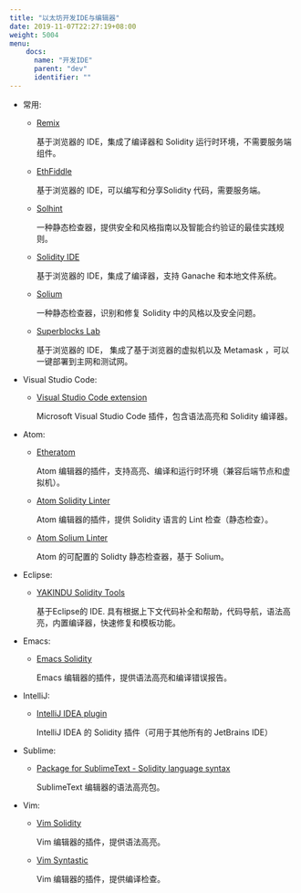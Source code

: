 ```yaml
---
title: "以太坊开发IDE与编辑器"
date: 2019-11-07T22:27:19+08:00
weight: 5004
menu:
    docs:
      name: "开发IDE"
      parent: "dev"
      identifier: ""
---
```


- 常用:

   - [Remix](https://remix.ethereum.org/)

       基于浏览器的 IDE，集成了编译器和 Solidity 运行时环境，不需要服务端组件。

   - [EthFiddle](https://ethfiddle.com/)

       基于浏览器的 IDE，可以编写和分享Solidity 代码，需要服务端。

   - [Solhint](https://github.com/protofire/solhint)

       一种静态检查器，提供安全和风格指南以及智能合约验证的最佳实践规则。

   - [Solidity IDE](https://github.com/System-Glitch/Solidity-IDE)

       基于浏览器的 IDE，集成了编译器，支持 Ganache 和本地文件系统。

   - [Solium](https://github.com/duaraghav8/Solium/)

       一种静态检查器，识别和修复 Solidity 中的风格以及安全问题。

   - [Superblocks Lab](https://lab.superblocks.com/)

       基于浏览器的 IDE， 集成了基于浏览器的虚拟机以及 Metamask ，可以一键部署到主网和测试网。

- Visual Studio Code:

   - [Visual Studio Code extension](http://juan.blanco.ws/solidity-contracts-in-visual-studio-code/)

       Microsoft Visual Studio Code 插件，包含语法高亮和 Solidity 编译器。

- Atom:

   - [Etheratom](https://github.com/0mkara/etheratom)

       Atom 编辑器的插件，支持高亮、编译和运行时环境（兼容后端节点和虚拟机）。

   - [Atom Solidity Linter](https://atom.io/packages/linter-solidity)

       Atom 编辑器的插件，提供 Solidity 语言的 Lint 检查（静态检查）。

   - [Atom Solium Linter](https://atom.io/packages/linter-solium)

       Atom 的可配置的 Solidty 静态检查器，基于 Solium。

- Eclipse:

   - [YAKINDU Solidity Tools](https://yakindu.github.io/solidity-ide/)

       基于Eclipse的 IDE. 具有根据上下文代码补全和帮助，代码导航，语法高亮，内置编译器，快速修复和模板功能。

- Emacs:

   - [Emacs Solidity](https://github.com/ethereum/emacs-solidity/)

       Emacs 编辑器的插件，提供语法高亮和编译错误报告。

- IntelliJ:

   - [IntelliJ IDEA plugin](https://plugins.jetbrains.com/plugin/9475-intellij-solidity)

       IntelliJ IDEA 的 Solidity 插件（可用于其他所有的 JetBrains IDE）

- Sublime:

   - [Package for SublimeText - Solidity language syntax](https://packagecontrol.io/packages/Ethereum/)

       SublimeText 编辑器的语法高亮包。

- Vim:

   - [Vim Solidity](https://github.com/tomlion/vim-solidity/)

       Vim 编辑器的插件，提供语法高亮。

   - [Vim Syntastic](https://github.com/scrooloose/syntastic)

       Vim 编辑器的插件，提供编译检查。